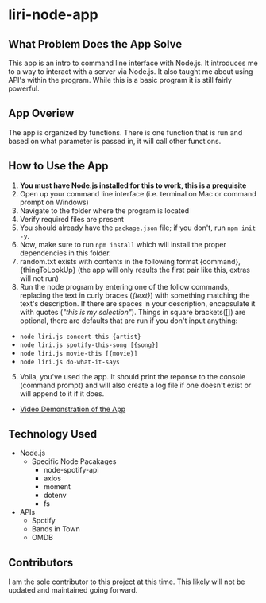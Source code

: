 # liri-node-app

## What Problem Does the App Solve
This app is an intro to command line interface with Node.js. It introduces me to a way to interact with a server via Node.js. It also taught me about using API's within the program. While this is a basic program it is still fairly powerful.

## App Overiew
The app is organized by functions. There is one function that is run and based on what parameter is passed in, it will call other functions.

## How to Use the App
1. **You must have Node.js installed for this to work, this is a prequisite**
1. Open up your command line interface (i.e. terminal on Mac or command prompt on Windows)
2. Navigate to the folder where the program is located
3. Verify required files are present
  1. You should already have the `package.json` file; if you don't, run `npm init -y`. 
  2. Now, make sure to run `npm install` which will install the proper dependencies in this folder.
  3. random.txt exists with contents in the following format {command},{thingToLookUp} (the app will only results the first pair like this, extras will not run)
4. Run the node program by entering one of the follow commands, replacing the text in curly braces (*{text}*) with something matching the text's description. If there are spaces in your description, encapsulate it with quotes (*"this is my selection"*). Things in square brackets([]) are optional, there are defaults that are run if you don't input anything:
  * `node liri.js concert-this {artist}`
  * `node liri.js spotify-this-song [{song}]`
  * `node liri.js movie-this [{movie}]`
  * `node liri.js do-what-it-says`
5. Voila, you've used the app. It should print the reponse to the console (command prompt) and will also create a log file if one doesn't exist or will append to it if it does.

* [Video Demonstration of the App](https://youtu.be/pMihNROo6qE)

## Technology Used
* Node.js
  * Specific Node Pacakages
    * node-spotify-api
    * axios
    * moment
    * dotenv
    * fs
* APIs
  * Spotify
  * Bands in Town
  * OMDB

## Contributors
I am the sole contributor to this project at this time. This likely will not be updated and maintained going forward.